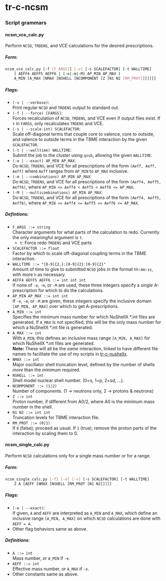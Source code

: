 # tr-c-ncsm
### Script grammars
#### ncsm_vce_calc.py
Perform `NCSD`, `TRDENS`, and VCE calculations for the desired
prescriptions.  
##### Form:
   ```bash
   ncsm_vce_calc.py [-f [F_ARGS]] [-v] [-s SCALEFACTOR] [-t WALLTIME]
       ( AEFF4 AEFF5 AEFF6 | (-e|-m|-M) AP_MIN AP_MAX )
       A_MIN [A_MAX [NMAX [NSHELL [NCOMPONENT [Z [N1 N2 [RM_PROT]]]]]]]
   ```

##### Flags:
* `(-v | --verbose)`:  
Print regular `NCSD` and `TRDENS` output to standard out.
* `(-f | --force) [FARGS]`:  
Forces recalculation of `NCSD`, `TRDENS`, and VCE even if output
files exist. If `t` in `FARGS`, only recalculates `TRDENS` and VCE.
* `(-s | --scale-int) SCALEFACTOR`:  
Scale off-diagonal terms that couple core to valence, core to
outside, and valence to outside terms in the TBME interaction by
the given `SCALEFACTOR`.
* `(-t | --walltime) WALLTIME`:  
Submit the job to the cluster using `qsub`, allowing the given
`WALLTIME`.
* `(-e | --exact) AP_MIN AP_MAX`:  
Do `NCSD`, `TRDENS`, and VCE for all prescriptions of the form
`(Aeff, Aeff, Aeff)` where `Aeff` ranges from `AP_MIN` to `AP_MAX`
inclusive.
* `(-m | --combinations) AP_MIN AP_MAX`:  
Do `NCSD`, `TRDENS`, and VCE for all prescriptions of the form
`(Aeff4, Aeff5, Aeff6)`, where
`AP_MIN <= Aeff4 < Aeff5 < Aeff6 <= AP_MAX`.
* `(-M | --multicombinations) AP_MIN AP_MAX`:  
Do `NCSD`, `TRDENS`, and VCE for all prescriptions of the form
`(Aeff4, Aeff5, Aeff6)`, where
`AP_MIN <= Aeff4 <= Aeff5 <= Aeff6 <= AP_MAX`.

##### Defintions:
* `F_ARGS ::= string`  
Character arguments for what parts of the calculation to
redo. Currently the only meaningful argument is `t`.
  * `t`: Force redo `TRDENS` and VCE parts
* `SCALEFACTOR ::= float`  
Factor by which to scale off-diagonal coupling terms in the TBME
interaction.
* `WALLTIME ::= "[0-9]{2,}:[0-9]{2}:[0-9]{2}"`  
Amount of time to give to submitted `NCSD` jobs in the format
`hh:mm:ss`, with more `h` as necessary.
* `AEFF4 AEFF5 AEFF6 ::= int int int`  
If none of `-e`, `-m`, or `-M` are used, these three integers specify
a *single* A-prescription for which to do the calculations.
* `AP_MIN AP_MAX ::= int int`  
If `-e`, `-m`, or `-M` are given, these integers specify the inclusive
domain `[AP_MIN, AP_MAX]` over which to get A-prescriptions.
* `A_MIN ::= int`  
Specifies the minimum mass number for which NuShellX \*.int files
are generated. If `A_MAX` is not specified, this will be the only mass
number for which a NuShellX \*.int file is generated.
* `A_MAX ::= int`  
With `A_MIN`, this defines an inclusive mass range `[A_MIN, A_MAX]`
for which NuShellX \*.int files are generated.  
**Note:** These will all be the *same* interaction, linked to have
different file names to facilitate the use of my scripts in
[tr-c-nushellx](https://github.com/dilynfullerton/tr-c-nushellx).
* `NMAX ::= int`  
Major oscillator shell truncation level, defined by the number of
shells *more* than the minimum required.
* `NSHELL ::= int`  
Shell model nuclear shell number. (0=s, 1=p, 2=sd, ...).
* `NCOMPONENT ::= (1|2)`  
Number of components. (1 -> neutrons only, 2 -> protons & neutrons)
* `Z ::= int`  
Proton number, if different from A0/2, where A0 is the minimum mass
number in the shell.
* `N1 N2 ::= int int`  
Truncation levels for TBME interaction file.
* `RM_PROT ::= (0|1)`  
If `0` (false), proceed as usual. If `1` (true), remove the proton
parts of the interaction by scaling them to 0.

#### ncsm_single_calc.py
Perform `NCSD` calculations only for a single mass number or for a range.
##### Form:
   ```bash
   ncsm_single_calc.py [-f] [-e] [-v] [-s SCALEFACTOR] [-t WALLTIME]
       Z A [AEFF [NMAX [NSHELL [RM_PROT [N1 N2]]]]]
   ```

##### Flags:
* `(-e | --exact)`:  
If given, `A` and `AEFF` are interpreted as `A_MIN` and `A_MAX`, which
define an inclusive range `[A_MIN, A_MAX]` on which `NCSD`
calculations are done with `AEFF = A`.
* Other flag behaviors same as above.

##### Definitions:
* `A ::= int`  
Mass number, or `A_MIN` if `-e`.
* `AEFF ::= int`  
Effective mass number, or `A_MAX` if `-e`.
* Other constants same as above.
